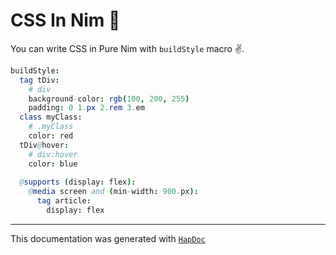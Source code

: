 # CSS In Nim 👑

You can write CSS in Pure Nim with `buildStyle` macro ✌.

```nim
buildStyle:
  tag tDiv:
    # div
    background-color: rgb(100, 200, 255)
    padding: 0 1.px 2.rem 3.em
  class myClass:
    # .myClass
    color: red
  tDiv@hover:
    # div:hover
    color: blue
  
  @supports (display: flex):
    @media screen and (min-width: 900.px):
      tag article:
        display: flex
```

---

This documentation was generated with [`HapDoc`](https://github.com/HapticX/hapdoc)
